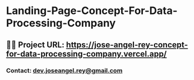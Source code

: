 # Landing-Page-Concept-For-Data-Processing-Company


## 🚀🚀 Project URL: https://jose-angel-rey-concept-for-data-processing-company.vercel.app/


### Contact: dev.joseangel.rey@gmail.com
